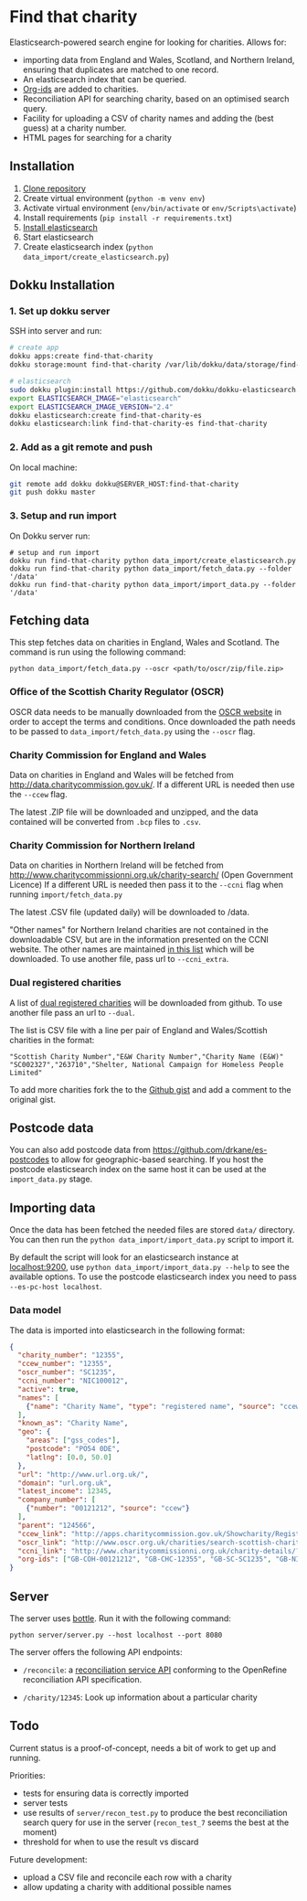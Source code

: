 Find that charity
=================

Elasticsearch-powered search engine for looking for charities. Allows for:

- importing data from England and Wales, Scotland, and Northern Ireland, ensuring that duplicates
  are matched to one record.
- An elasticsearch index that can be queried.
- [Org-ids](http://org-id.guide/about) are added to charities.
- Reconciliation API for searching charity, based on an optimised search query.
- Facility for uploading a CSV of charity names and adding the (best guess) at a
  charity number.
- HTML pages for searching for a charity

Installation
------------

1. [Clone repository](https://github.com/TechforgoodCAST/find-that-charity)
2. Create virtual environment (`python -m venv env`)
3. Activate virtual environment (`env/bin/activate` or `env/Scripts\activate`)
4. Install requirements (`pip install -r requirements.txt`)
5. [Install elasticsearch](https://www.elastic.co/guide/en/elasticsearch/reference/current/_installation.html)
6. Start elasticsearch
7. Create elasticsearch index (`python data_import/create_elasticsearch.py`)


Dokku Installation
------------------

### 1. Set up dokku server

SSH into server and run:

```bash
# create app
dokku apps:create find-that-charity
dokku storage:mount find-that-charity /var/lib/dokku/data/storage/find-that-charity:/data

# elasticsearch
sudo dokku plugin:install https://github.com/dokku/dokku-elasticsearch.git elasticsearch
export ELASTICSEARCH_IMAGE="elasticsearch"
export ELASTICSEARCH_IMAGE_VERSION="2.4"
dokku elasticsearch:create find-that-charity-es
dokku elasticsearch:link find-that-charity-es find-that-charity
```

### 2. Add as a git remote and push

On local machine:

```bash
git remote add dokku dokku@SERVER_HOST:find-that-charity
git push dokku master
```

### 3. Setup and run import

On Dokku server run:

```
# setup and run import
dokku run find-that-charity python data_import/create_elasticsearch.py
dokku run find-that-charity python data_import/fetch_data.py --folder '/data'
dokku run find-that-charity python data_import/import_data.py --folder '/data'
```

Fetching data
-------------

This step fetches data on charities in England, Wales and Scotland. The command
is run using the following command:

`python data_import/fetch_data.py --oscr <path/to/oscr/zip/file.zip>`

### Office of the Scottish Charity Regulator (OSCR)

OSCR data needs to be manually downloaded from the [OSCR website](http://www.oscr.org.uk/charities/search-scottish-charity-register/charity-register-download)
in order to accept the terms and conditions. Once downloaded the path needs to
be passed to `data_import/fetch_data.py` using the `--oscr` flag.

### Charity Commission for England and Wales

Data on charities in England and Wales will be fetched from <http://data.charitycommission.gov.uk/>.
If a different URL is needed then use the `--ccew` flag.

The latest .ZIP file will be downloaded and unzipped, and the data contained
will be converted from `.bcp` files to `.csv`.

### Charity Commission for Northern Ireland

Data on charities in Northern Ireland will be fetched from <http://www.charitycommissionni.org.uk/charity-search/> (Open Government Licence)
If a different URL is needed then pass it to the `--ccni` flag when running `import/fetch_data.py`

The latest .CSV file (updated daily) will be downloaded to /data.

"Other names" for Northern Ireland charities are not contained in the downloadable CSV, but are in the information presented on the CCNI website. The other names are maintained [in this list](https://gist.github.com/BobHarper1/2687545c562b47bc755aef2e9e0de537) which will be downloaded. To use another file, pass url to `--ccni_extra`.

### Dual registered charities

A list of [dual registered charities](https://gist.github.com/drkane/22d62e07346084fafdcc7d9f5e1cd661/raw/bec666d1bc5c6efb8503a90f76ac0c6236ebc183/dual-registered-uk-charities.csv)
will be downloaded from github. To use another file pass an url to `--dual`.

The list is CSV file with a line per pair of England and Wales/Scottish charities
in the format:

```csv
"Scottish Charity Number","E&W Charity Number","Charity Name (E&W)"
"SC002327","263710","Shelter, National Campaign for Homeless People Limited"
```

To add more charities fork the to the [Github gist](https://gist.github.com/drkane/22d62e07346084fafdcc7d9f5e1cd661)
and add a comment to the original gist.

Postcode data
-------------

You can also add postcode data from <https://github.com/drkane/es-postcodes> to
allow for geographic-based searching. If you host the postcode elasticsearch
index on the same host it can be used at the `import_data.py` stage.

Importing data
--------------

Once the data has been fetched the needed files are stored `data/` directory.
You can then run the `python data_import/import_data.py` script to import it.

By default the script will look for an elasticsearch instance at <localhost:9200>,
use `python data_import/import_data.py --help` to see the available options. To use the
postcode elasticsearch index you need to pass `--es-pc-host localhost`.

### Data model

The data is imported into elasticsearch in the following format:

```json
{
  "charity_number": "12355",
  "ccew_number": "12355",
  "oscr_number": "SC1235",
  "ccni_number": "NIC100012",
  "active": true,
  "names": [
    {"name": "Charity Name", "type": "registered name", "source": "ccew"}
  ],
  "known_as": "Charity Name",
  "geo": {
    "areas": ["gss_codes"],
    "postcode": "PO54 0DE",
    "latlng": [0.0, 50.0]
  },
  "url": "http://www.url.org.uk/",
  "domain": "url.org.uk",
  "latest_income": 12345,
  "company_number": [
    {"number": "00121212", "source": "ccew"}
  ],
  "parent": "124566",
  "ccew_link": "http://apps.charitycommission.gov.uk/Showcharity/RegisterOfCharities/SearchResultHandler.aspx?RegisteredCharityNumber=12355&SubsidiaryNumber=0",
  "oscr_link": "http://www.oscr.org.uk/charities/search-scottish-charity-register/charity-details?number=SC1235",
  "ccni_link": "http://www.charitycommissionni.org.uk/charity-details/?regid=100012&subid=0",
  "org-ids": ["GB-COH-00121212", "GB-CHC-12355", "GB-SC-SC1235", "GB-NIC-100012"]
}
```

Server
------

The server uses [bottle](http://bottlepy.org/docs/dev/). Run it with the
following command:

`python server/server.py --host localhost --port 8080`

The server offers the following API endpoints:

- `/reconcile`: a [reconciliation service API](https://github.com/OpenRefine/OpenRefine/wiki/Reconciliation-Service-API)
  conforming to the OpenRefine reconciliation API specification.

- `/charity/12345`: Look up information about a particular charity

Todo
----

Current status is a proof-of-concept, needs a bit of work to get up and running.

Priorities:

- tests for ensuring data is correctly imported
- server tests
- use results of `server/recon_test.py` to produce the best reconciliation
  search query for use in the server (`recon_test_7` seems the best at the moment)
- threshold for when to use the result vs discard

Future development:

- upload a CSV file and reconcile each row with a charity
- allow updating a charity with additional possible names
